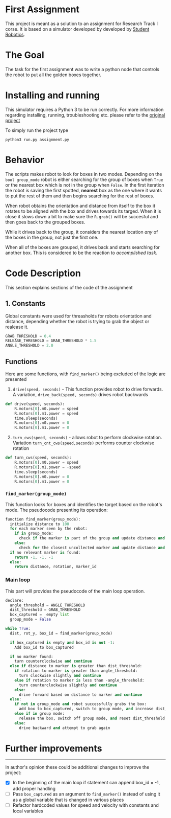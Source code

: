 First Assignment
================================

This project is meant as a solution to an assignment for Research Track I corse. It is based on a simulator developed by developed by [Student Robotics](https://studentrobotics.org).

# The Goal
The task for the first assignment was to write a python node that controls the robot to put all the golden boxes together.

# Installing and running
This simulator requires a Python 3  to be run correctly. For more information regarding installing, running, troubleshooting etc. please refer to the [original project](
https://github.com/CarmineD8/python_simulator/tree/assignment23_python3)

To simply run the project type

```
python3 run.py assignment.py
```


# Behavior
The scripts makes robot to look for boxes in two modes. Depending on the `bool group_mode` robot is either searching for the group of boxes when `True` or the nearest box which is not in the group when `False`. In the first iteration the robot is saving the first spotted, **nearest** box as the one where it wants to put the rest of them and then begins searching for the rest of boxes.

When robot obtains the orientation and distance from itself to the box it rotates to be aligned with the box and drives towards its targed. When it is close it slows down a bit to make sure the `R.grab()` will be succesful and then goes back to the grouped boxes. 

While it drives back to the group, it considers the nearest location *any* of the boxes in the group, not just the first one.

When all of the boxes are grouped, it drives back and starts searching for another box. This is considered to be the reaction to *accomplished task*.

# Code Description
This section explains sections of the code of the assignment

## 1. Constants
Global constants were used for threasholds for robots orientation and distance, depending whether the robot is trying to grab the object or realease it.
```python
GRAB_THRESHOLD = 0.4
RELEASE_THRESHOLD = GRAB_THRESHOLD * 1.5
ANGLE_THRESHOLD = 2.0
```
## Functions
Here are some functions, with `find_marker()` being excluded of the logic are presented 

1. `drive(speed, seconds)` - This function provides robot to drive forwards. A variation, `drive_back(speed, seconds)` drives robot backwards 
```python
def drive(speed, seconds):
    R.motors[0].m0.power = speed
    R.motors[0].m1.power = speed
    time.sleep(seconds)
    R.motors[0].m0.power = 0
    R.motors[0].m1.power = 0
```

2. `turn_cws(speed, seconds)` - allows robot to perform clockwise rotation. Variation `turn_cnt_cws(speed,seconds)` performs counter clockwise rotation

```python
def turn_cws(speed, seconds):
    R.motors[0].m0.power = speed
    R.motors[0].m1.power = -speed
    time.sleep(seconds)
    R.motors[0].m0.power = 0
    R.motors[0].m1.power = 0
```
### `find_marker(group_mode)`
This function looks for boxes and identifies the target based on the robot's mode. The pseudocode presenting its operation:
```python
function find_marker(group_mode):
  initialize distance to 100
  for each marker seen by the robot:
    if in group_mode:
      check if the marker is part of the group and update distance and box_id
    else:
      check for the closest uncollected marker and update distance and marker info
  if no relevant marker is found:
    return -1, -1, -1
  else:
    return distance, rotation, marker_id
```


### Main loop 
This part will provides the pseudocode of the main loop operation.

```python
declare:
  angle_threshold = ANGLE_THRESHOLD
  dist_threshold = GRAB_THRESHOLD
  box_captured =  empty list
  group_mode = False

while True:
  dist, rot_y, box_id = find_marker(group_mode)

  if box_captured is empty and box_id is not -1:
    Add box_id to box_captured

  if no marker found:
    turn counterclockwise and continue
  else if distance to marker is greater than dist_threshold:
    if rotation to marker is greater than angle_threshold:
      turn clockwise slightly and continue
    else if rotation to marker is less than -angle_threshold:
      turn counterclockwise slightly and continue
    else:
      drive forward based on distance to marker and continue
  else:
    if not in group_mode and robot successfully grabs the box:
      add box to box_captured, switch to group mode, and increase dist_threshold to releasing_threshold
    else if in group mode:
      release the box, switch off group mode, and reset dist_threshold
    else:
      drive backward and attempt to grab again
```
# Further improvements
--------------------
In author's opinion these could be additional changes to improve the project:
- [x] In the beginning of the main loop if statement can append box_id = -1, add proper handling
- [ ] Pass `box_captured`  as an argument to `find_marker()` instead of using it as a global variable that is changed in various places
- [ ] Refactor hardcoded values for speed and velocity with constants and local variables
